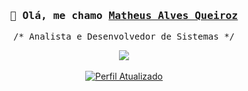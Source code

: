 <h3 align="center"><samp>👋 Olá, me chamo <b><a rel="nofollow noopener noreferrer" target="_blank" href="https://math-queiroz.github.io/homepage">Matheus Alves Queiroz</a></b></samp></h3>

<p align="center"><samp>/* 𝙰𝚗𝚊𝚕𝚒𝚜𝚝𝚊 𝚎 𝙳𝚎𝚜𝚎𝚗𝚟𝚘𝚕𝚟𝚎𝚍𝚘𝚛 𝚍𝚎 𝚂𝚒𝚜𝚝𝚎𝚖𝚊𝚜 */</samp></p>

<p align="center">
  <a href="https://github.com/math-queiroz">
    <img src="https://github-readme-stats.vercel.app/api/top-langs?username=math-queiroz&layout=compact&locale=pt-br&border_radius=0&hide_border=true&theme=apprentice"></img><br>
  </a>
  <br/>
  <!-- 
  <a href="https://github.com/math-queiroz">
    <img alt="Anos de Atividade" src="https://badges.pufler.dev/years/math-queiroz?label=Anos%20de%20Atividade&style=flat-square">
  </a>
  <a href="https://github.com/math-queiroz?tab=repositories">
    <img alt="Repositórios" src="https://badges.pufler.dev/repos/math-queiroz?label=Reposit%C3%B3rios&style=flat-square">
  </a>
  -->
  <a href="https://github.com/math-queiroz/math-queiroz">
    <img alt="Perfil Atualizado" href="" src="https://img.shields.io/github/last-commit/math-queiroz/math-queiroz?label=Perfil%20Atualizado&style=flat-square">
  </a>
</p>
